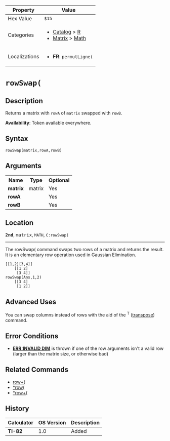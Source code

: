 | Property      | Value |
|---------------|-------|
| Hex Value     | `$15`|
| Categories    | <ul><li>[Catalog](<../categories/Catalog.md>) > [R](<../categories/Catalog.md#R>)</li><li>[Matrix](<../categories/Matrix.md>) > [Math](<../categories/Matrix.md#Math>)</li></ul> |
| Localizations | <ul><li><b>FR</b>: `permutLigne(`</li></ul> |

# `rowSwap(`

## Description
Returns a matrix with `rowA` of `matrix` swapped with `rowB`.


<b>Availability</b>: Token available everywhere.

## Syntax
`rowSwap(matrix,rowA,rowB)`

## Arguments
<table>
<tr><th>Name</th><th>Type</th><th>Optional</th></tr>

<tr><td><b>matrix</b></td><td>matrix</td><td>Yes</td></tr>

<tr><td><b>rowA</b></td><td></td><td>Yes</td></tr>

<tr><td><b>rowB</b></td><td></td><td>Yes</td></tr>

</table>

## Location
<tt><kbd><b>2nd</b></kbd></tt>, <kbd>matrix</kbd>, `MATH`, `C:rowSwap(`
<hr>

The rowSwap( command swaps two rows of a matrix and returns the result. It is an elementary row operation used in Gaussian Elimination.

```ti-basic
[[1,2][3,4]]
    [[1 2]
     [3 4]]
rowSwap(Ans,1,2)
    [[3 4]
     [1 2]]
```

## Advanced Uses

You can swap columns instead of rows with the aid of the <sup>T</sup> ([transpose](/transpose)) command.

## Error Conditions

*   **[ERR:INVALID DIM](/errors#invaliddim)** is thrown if one of the row arguments isn't a valid row (larger than the matrix size, or otherwise bad)

## Related Commands

*   [row+(](/rowplus)
*   [*row(](/timesrow)
*   [*row+(](/timesrowplus)

## History
| Calculator | OS Version | Description |
|------------|------------|-------------|
| <b>TI-82</b> | 1.0 | Added |


